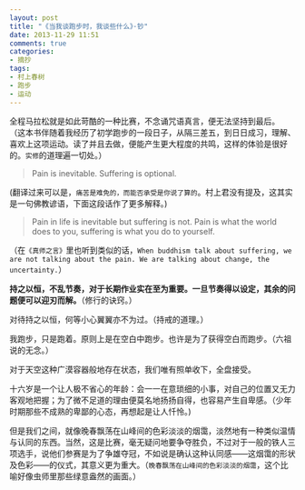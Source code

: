 ```yaml
---
layout: post
title: "《当我谈跑步时，我谈些什么》·钞"
date: 2013-11-29 11:51
comments: true
categories: 
- 摘抄
tags:
- 村上春树
- 跑步
- 运动
---
```


全程马拉松就是如此苛酷的一种比赛，不念诵咒语真言，便无法坚持到最后。
（这本书伴随着我经历了初学跑步的一段日子，从隔三差五，到日日成习，理解、喜欢上这项运动。读了并且去做，便能产生更大程度的共鸣，这样的体验是很好的。`实修`的道理遍一切处。）

> Pain is inevitable. Suffering is optional.

(翻译过来可以是，`痛苦是难免的，而能否承受是你说了算的`。村上君没有提及，这其实是一句佛教谚语，下面这段话作了更多解释。)

> Pain in life is inevitable but suffering is not. Pain is what the world does to you, suffering is what you do to yourself. 

（在`《真师之言》`里也听到类似的话，`When buddhism talk about suffering, we are not talking about the pain. We are talking about change, the uncertainty.`）

__持之以恒，不乱节奏，对于长期作业实在至为重要。一旦节奏得以设定，其余的问题便可以迎刃而解。__（修行的诀窍。）

对待持之以恒，何等小心翼翼亦不为过。（持戒的道理。）

我跑步，只是跑着。原则上是在空白中跑步。也许是为了获得空白而跑步。（六祖说的无念。）

对于天空这种广漠容器般地存在状态，我们唯有照单收下，全盘接受。

十六岁是一个让人极不省心的年龄：会一一在意琐细的小事，对自己的位置又无力客观地把握；为了微不足道的理由便莫名地扬扬自得，也容易产生自卑感。（少年时期那些不成熟的卑鄙的心态，再想起是让人忏怜。)

但是我们之间，就像晚春飘荡在山峰间的色彩淡淡的烟霭，淡然地有一种类似温情与认同的东西。当然，这是比赛，毫无疑问地要争夺胜负，不过对于一般的铁人三项选手，说他们参赛是为了争雄夺冠，不如说是确认这种认同感——这烟霭的形状及色彩——的仪式，其意义更为重大。（`晚春飘荡在山峰间的色彩淡淡的烟霭`，这个比喻好像虫师里那些绿意盎然的画面。）